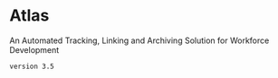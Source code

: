 # Atlas

An Automated Tracking, Linking and Archiving Solution for Workforce Development


```
version 3.5
```
